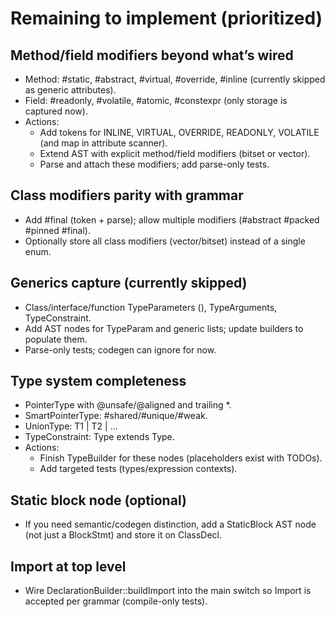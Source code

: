 # Remaining to implement (prioritized)

## Method/field modifiers beyond what’s wired
- Method: #static, #abstract, #virtual, #override, #inline (currently skipped as generic attributes).
- Field: #readonly, #volatile, #atomic, #constexpr (only storage is captured now).
- Actions:
  - Add tokens for INLINE, VIRTUAL, OVERRIDE, READONLY, VOLATILE (and map in attribute scanner).
  - Extend AST with explicit method/field modifiers (bitset or vector).
  - Parse and attach these modifiers; add parse-only tests.

## Class modifiers parity with grammar
- Add #final (token + parse); allow multiple modifiers (#abstract #packed #pinned #final).
- Optionally store all class modifiers (vector/bitset) instead of a single enum.

## Generics capture (currently skipped)
- Class/interface/function TypeParameters (<T extends Base>), TypeArguments, TypeConstraint.
- Add AST nodes for TypeParam and generic lists; update builders to populate them.
- Parse-only tests; codegen can ignore for now.

## Type system completeness
- PointerType with @unsafe/@aligned and trailing *.
- SmartPointerType: #shared/#unique/#weak<T>.
- UnionType: T1 | T2 | ...
- TypeConstraint: Type extends Type.
- Actions:
  - Finish TypeBuilder for these nodes (placeholders exist with TODOs).
  - Add targeted tests (types/expression contexts).

## Static block node (optional)
- If you need semantic/codegen distinction, add a StaticBlock AST node (not just a BlockStmt) and store it on ClassDecl.

## Import at top level
- Wire DeclarationBuilder::buildImport into the main switch so Import is accepted per grammar (compile-only tests).
